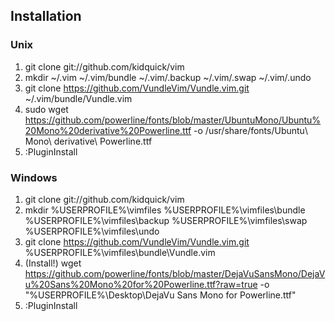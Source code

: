 Installation
------------

### Unix
1. git clone git://github.com/kidquick/vim
2. mkdir ~/.vim ~/.vim/bundle ~/.vim/.backup ~/.vim/.swap ~/.vim/.undo
3. git clone https://github.com/VundleVim/Vundle.vim.git ~/.vim/bundle/Vundle.vim
4. sudo wget https://github.com/powerline/fonts/blob/master/UbuntuMono/Ubuntu%20Mono%20derivative%20Powerline.ttf -o /usr/share/fonts/Ubuntu\ Mono\ derivative\ Powerline.ttf
5. :PluginInstall

### Windows
1. git clone git://github.com/kidquick/vim
2. mkdir %USERPROFILE%\vimfiles %USERPROFILE%\vimfiles\bundle %USERPROFILE%\vimfiles\backup %USERPROFILE%\vimfiles\swap %USERPROFILE%\vimfiles\undo
3. git clone https://github.com/VundleVim/Vundle.vim.git %USERPROFILE%\vimfiles\bundle\Vundle.vim
4. (Install!) wget https://github.com/powerline/fonts/blob/master/DejaVuSansMono/DejaVu%20Sans%20Mono%20for%20Powerline.ttf?raw=true -o "%USERPROFILE%\Desktop\DejaVu Sans Mono for Powerline.ttf"
5. :PluginInstall
